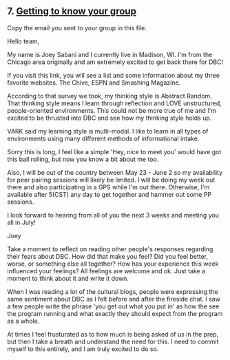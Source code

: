## 7. [Getting to know your group](7_get_to_know_your_group/readme.md)

Copy the email you sent to your group in this file.

Hello team,

My name is Joey Sabani and I currently live in Madison, WI. I'm from the Chicago area originally and am extremely excited to get back there for DBC!

If you visit this link, you will see a list and some information about my three favorite websites. The Chive, ESPN and Smashing Magazine. 

According to that survey we took, my thinking style is Abstract Random. That thinking style means I learn through reflection and LOVE unstructured, people-oriented environments. This could not be more true of me and I'm excited to be thrusted into DBC and see how my thinking style holds up. 

VARK said my learning style is multi-modal. I like to learn in all types of environments using many different methods of informational intake. 

Sorry this is long, I feel like a simple 'Hey, nice to meet you' would have got this ball rolling, but now you know a bit about me too.

Also, I will be out of the country between May 23 - June 2 so my availability for peer pairing sessions will likely be limited. I will be doing my week out there and also participating in a GPS while I'm out there. Otherwise, I'm available after 5(CST) any day to get together and hammer out some PP sessions.

I look forward to hearing from all of you the next 3 weeks and meeting you all in July!

Joey

Take a moment to reflect on reading other people's responses regarding their fears about DBC. How did that make you feel? Did you feel better, worse, or something else all together? How has your experience this week influenced your feelings? All feelings are welcome and ok. Just take a moment to think about it and write it down. 

When I was reading a lot of the cultural blogs, people were expressing the same sentiment about DBC as I felt before and after the fireside chat. I saw a few people write the phrase 'you get out what you put in' as how the see the program running and what exactly they should expect from the program as a whole. 

At times I feel frusturated as to how much is being asked of us in the prep, but then I take a breath and understand the need for this. I need to commit myself to this entirely, and I am truly excited to do so. 

